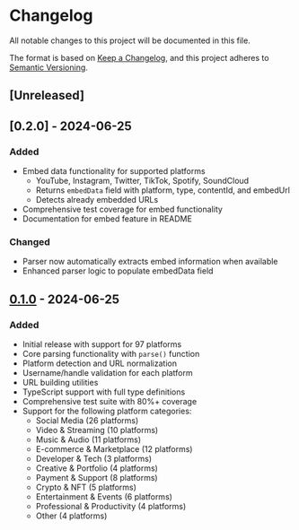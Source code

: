 # Changelog

All notable changes to this project will be documented in this file.

The format is based on [Keep a Changelog](https://keepachangelog.com/en/1.0.0/),
and this project adheres to [Semantic Versioning](https://semver.org/spec/v2.0.0.html).

## [Unreleased]

## [0.2.0] - 2024-06-25

### Added
- Embed data functionality for supported platforms
  - YouTube, Instagram, Twitter, TikTok, Spotify, SoundCloud
  - Returns `embedData` field with platform, type, contentId, and embedUrl
  - Detects already embedded URLs
- Comprehensive test coverage for embed functionality
- Documentation for embed feature in README

### Changed
- Parser now automatically extracts embed information when available
- Enhanced parser logic to populate embedData field

## [0.1.0] - 2024-06-25

### Added
- Initial release with support for 97 platforms
- Core parsing functionality with `parse()` function
- Platform detection and URL normalization
- Username/handle validation for each platform
- URL building utilities
- TypeScript support with full type definitions
- Comprehensive test suite with 80%+ coverage
- Support for the following platform categories:
  - Social Media (26 platforms)
  - Video & Streaming (10 platforms)
  - Music & Audio (11 platforms)
  - E-commerce & Marketplace (12 platforms)
  - Developer & Tech (3 platforms)
  - Creative & Portfolio (4 platforms)
  - Payment & Support (8 platforms)
  - Crypto & NFT (5 platforms)
  - Entertainment & Events (6 platforms)
  - Professional & Productivity (4 platforms)
  - Other (4 platforms)

[0.1.0]: https://github.com/Nathaniellaquis/link-parser/releases/tag/v0.1.0 